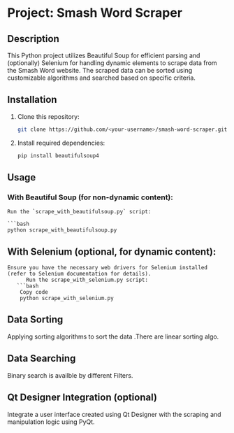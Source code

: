 # Project: Smash Word Scraper

## Description

This Python project utilizes Beautiful Soup for efficient parsing and (optionally) Selenium for handling dynamic elements to scrape data from the Smash Word website. The scraped data can be sorted using customizable algorithms and searched based on specific criteria.

## Installation

1. Clone this repository:

    ```bash
    git clone https://github.com/<your-username>/smash-word-scraper.git
    ```

2. Install required dependencies:

    ```bash
    pip install beautifulsoup4 
    ```

## Usage

### With Beautiful Soup (for non-dynamic content):

    Run the `scrape_with_beautifulsoup.py` script:
    
    ```bash
    python scrape_with_beautifulsoup.py
## With Selenium (optional, for dynamic content):
    Ensure you have the necessary web drivers for Selenium installed (refer to Selenium documentation for details).
          Run the scrape_with_selenium.py script:
       ```bash
        Copy code
        python scrape_with_selenium.py
## Data Sorting
Applying sorting algorithms to sort the data .There are  linear sorting algo.

## Data Searching
Binary search is availble by different   Filters.

## Qt Designer Integration (optional)
Integrate a user interface created using Qt Designer with the scraping and manipulation logic using PyQt.
